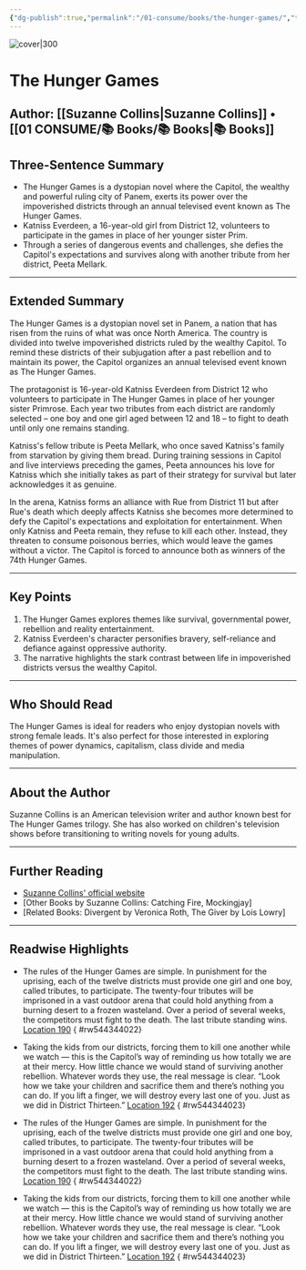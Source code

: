 ```yaml
---
{"dg-publish":true,"permalink":"/01-consume/books/the-hunger-games/","title":"The Hunger Games","tags":["survival","government","power","rebellion","bravery","self-reliance","oppression","defiance","authority"]}
---
```



![cover|300](http://books.google.com/books/content?id=_zSzAwAAQBAJ&printsec=frontcover&img=1&zoom=1&edge=curl&source=gbs_api)

# The Hunger Games
**Author:** [[Suzanne Collins\|Suzanne Collins]] • [[01 CONSUME/📚 Books/📚 Books\|📚 Books]]
---

## Three-Sentence Summary
- The Hunger Games is a dystopian novel where the Capitol, the wealthy and powerful ruling city of Panem, exerts its power over the impoverished districts through an annual televised event known as The Hunger Games.
- Katniss Everdeen, a 16-year-old girl from District 12, volunteers to participate in the games in place of her younger sister Prim. 
- Through a series of dangerous events and challenges, she defies the Capitol's expectations and survives along with another tribute from her district, Peeta Mellark.

---

## Extended Summary
The Hunger Games is a dystopian novel set in Panem, a nation that has risen from the ruins of what was once North America. The country is divided into twelve impoverished districts ruled by the wealthy Capitol. To remind these districts of their subjugation after a past rebellion and to maintain its power, the Capitol organizes an annual televised event known as The Hunger Games. 

The protagonist is 16-year-old Katniss Everdeen from District 12 who volunteers to participate in The Hunger Games in place of her younger sister Primrose. Each year two tributes from each district are randomly selected – one boy and one girl aged between 12 and 18 – to fight to death until only one remains standing.

Katniss's fellow tribute is Peeta Mellark, who once saved Katniss's family from starvation by giving them bread. During training sessions in Capitol and live interviews preceding the games, Peeta announces his love for Katniss which she initially takes as part of their strategy for survival but later acknowledges it as genuine.

In the arena, Katniss forms an alliance with Rue from District 11 but after Rue's death which deeply affects Katniss she becomes more determined to defy the Capitol's expectations and exploitation for entertainment. When only Katniss and Peeta remain, they refuse to kill each other. Instead, they threaten to consume poisonous berries, which would leave the games without a victor. The Capitol is forced to announce both as winners of the 74th Hunger Games.

---

## Key Points
1. The Hunger Games explores themes like survival, governmental power, rebellion and reality entertainment.
2. Katniss Everdeen's character personifies bravery, self-reliance and defiance against oppressive authority.
3. The narrative highlights the stark contrast between life in impoverished districts versus the wealthy Capitol.

---

## Who Should Read
The Hunger Games is ideal for readers who enjoy dystopian novels with strong female leads. It's also perfect for those interested in exploring themes of power dynamics, capitalism, class divide and media manipulation.

---

## About the Author
Suzanne Collins is an American television writer and author known best for The Hunger Games trilogy. She has also worked on children's television shows before transitioning to writing novels for young adults.

---

## Further Reading
- [Suzanne Collins' official website](http://www.suzannecollinsbooks.com/)
- [Other Books by Suzanne Collins: Catching Fire, Mockingjay]
- [Related Books: Divergent by Veronica Roth, The Giver by Lois Lowry]
---

## Readwise Highlights

- The rules of the Hunger Games are simple. In punishment for the uprising, each of the twelve districts must provide one girl and one boy, called tributes, to participate. The twenty-four tributes will be imprisoned in a vast outdoor arena that could hold anything from a burning desert to a frozen wasteland. Over a period of several weeks, the competitors must fight to the death. The last tribute standing wins. [Location 190](https://readwise.io/open/544344022)
{ #rw544344022}


- Taking the kids from our districts, forcing them to kill one another while we watch — this is the Capitol’s way of reminding us how totally we are at their mercy. How little chance we would stand of surviving another rebellion. Whatever words they use, the real message is clear. “Look how we take your children and sacrifice them and there’s nothing you can do. If you lift a finger, we will destroy every last one of you. Just as we did in District Thirteen.” [Location 192](https://readwise.io/open/544344023)
{ #rw544344023}


- The rules of the Hunger Games are simple. In punishment for the uprising, each of the twelve districts must provide one girl and one boy, called tributes, to participate. The twenty-four tributes will be imprisoned in a vast outdoor arena that could hold anything from a burning desert to a frozen wasteland. Over a period of several weeks, the competitors must fight to the death. The last tribute standing wins. [Location 190](https://readwise.io/open/544344022)
{ #rw544344022}


- Taking the kids from our districts, forcing them to kill one another while we watch — this is the Capitol’s way of reminding us how totally we are at their mercy. How little chance we would stand of surviving another rebellion. Whatever words they use, the real message is clear. “Look how we take your children and sacrifice them and there’s nothing you can do. If you lift a finger, we will destroy every last one of you. Just as we did in District Thirteen.” [Location 192](https://readwise.io/open/544344023)
{ #rw544344023}


